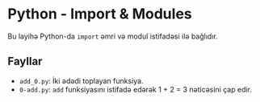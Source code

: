 # Python - Import & Modules

Bu layihə Python-da `import` əmri və modul istifadəsi ilə bağlıdır.

## Fayllar

- `add_0.py`: İki ədədi toplayan funksiya.
- `0-add.py`: `add` funksiyasını istifadə edərək 1 + 2 = 3 nəticəsini çap edir.

